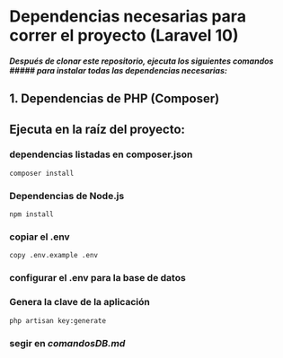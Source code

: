 # Dependencias necesarias para correr el proyecto (Laravel 10)

##### Después de clonar este repositorio, ejecuta los siguientes comandos ##### para instalar todas las dependencias necesarias:

## 1. Dependencias de PHP (Composer)

## Ejecuta en la raíz del proyecto: 

### dependencias listadas en composer.json
`composer install`
###  Dependencias de Node.js
`npm install`
### copiar el .env
`copy .env.example .env`
### configurar el .env para la base de datos
### Genera la clave de la aplicación
`php artisan key:generate`
### segir en *comandosDB.md*
